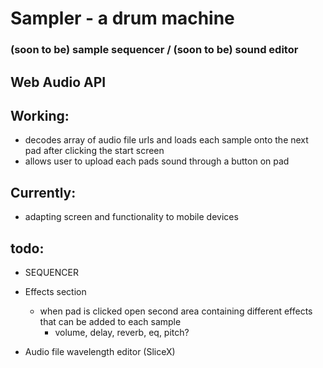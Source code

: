 # Sampler - a drum machine

### (soon to be) sample sequencer / (soon to be) sound editor

## Web Audio API

## Working:

- decodes array of audio file urls and loads each sample onto the next pad after clicking the start screen
- allows user to upload each pads sound through a button on pad

## Currently:

- adapting screen and functionality to mobile devices

## todo:

- SEQUENCER

- Effects section

  - when pad is clicked open second area containing different effects that can be added to each sample
    - volume, delay, reverb, eq, pitch?

- Audio file wavelength editor (SliceX)
